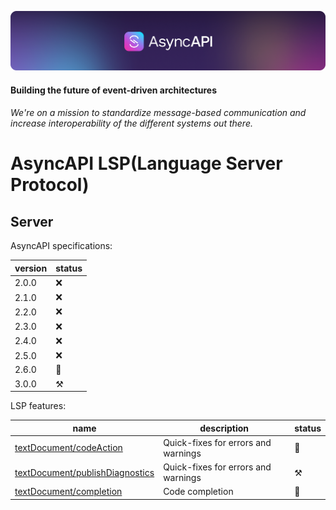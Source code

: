 [![AsyncAPI Logo](./assets/logo.png)](https://www.asyncapi.com)

<h4 align="left">Building the future of event-driven architectures</h4>
<h6 align="left">We're on a mission to standardize message-based communication and increase interoperability of the different systems out there.</h6>

# AsyncAPI LSP(Language Server Protocol)

## Server

AsyncAPI specifications:

| version | status |
|---------|--------|
| 2.0.0   | ❌      |
| 2.1.0   | ❌      |
| 2.2.0   | ❌      |
| 2.3.0   | ❌      |
| 2.4.0   | ❌      |
| 2.5.0   | ❌      |
| 2.6.0   | ️🤔    |
| 3.0.0   | ⚒️     |


LSP features:

| name                                                                                                                                   | description                         | status |
|----------------------------------------------------------------------------------------------------------------------------------------|-------------------------------------|--------|
| [textDocument/codeAction](https://microsoft.github.io/language-server-protocol/specification/#textDocument_codeAction)                 | Quick-fixes for errors and warnings | 🤔     |
| [textDocument/publishDiagnostics](https://microsoft.github.io/language-server-protocol/specification/#textDocument_publishDiagnostics) | Quick-fixes for errors and warnings | ⚒️     |
| [textDocument/completion](https://microsoft.github.io/language-server-protocol/specification/#textDocument_completion)                 | Code completion                     | 🤔     |
